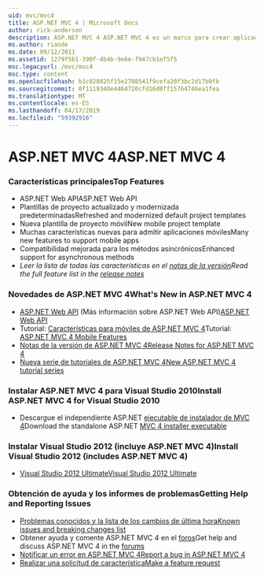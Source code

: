 ```yaml
---
uid: mvc/mvc4
title: ASP.NET MVC 4 | Microsoft Docs
author: rick-anderson
description: ASP.NET MVC 4 ASP.NET MVC 4 es un marco para crear aplicaciones web escalable y basada en estándares con los patrones de diseño bien establecido y la eficacia de AS....
ms.author: riande
ms.date: 09/12/2011
ms.assetid: 1279f5b1-390f-4b4b-9e6e-f947cb1ef5f5
msc.legacyurl: /mvc/mvc4
msc.type: content
ms.openlocfilehash: b1c828825f15e2708541f9cefa20f3bc2d17b9fb
ms.sourcegitcommit: 0f1119340e4464720cfd16d0ff15764746ea1fea
ms.translationtype: MT
ms.contentlocale: es-ES
ms.lasthandoff: 04/17/2019
ms.locfileid: "59392916"
---
```

# <a name="aspnet-mvc-4"></a><span data-ttu-id="43eba-103">ASP.NET MVC 4</span><span class="sxs-lookup"><span data-stu-id="43eba-103">ASP.NET MVC 4</span></span>

### <a name="top-features"></a><span data-ttu-id="43eba-104">Características principales</span><span class="sxs-lookup"><span data-stu-id="43eba-104">Top Features</span></span>

- <span data-ttu-id="43eba-105">ASP.NET Web API</span><span class="sxs-lookup"><span data-stu-id="43eba-105">ASP.NET Web API</span></span>
- <span data-ttu-id="43eba-106">Plantillas de proyecto actualizado y modernizada predeterminadas</span><span class="sxs-lookup"><span data-stu-id="43eba-106">Refreshed and modernized default project templates</span></span>
- <span data-ttu-id="43eba-107">Nueva plantilla de proyecto móvil</span><span class="sxs-lookup"><span data-stu-id="43eba-107">New mobile project template</span></span>
- <span data-ttu-id="43eba-108">Muchas características nuevas para admitir aplicaciones móviles</span><span class="sxs-lookup"><span data-stu-id="43eba-108">Many new features to support mobile apps</span></span>
- <span data-ttu-id="43eba-109">Compatibilidad mejorada para los métodos asincrónicos</span><span class="sxs-lookup"><span data-stu-id="43eba-109">Enhanced support for asynchronous methods</span></span>
- <span data-ttu-id="43eba-110">*Leer la lista de todas las características en el [notas de la versión](../whitepapers/mvc4-release-notes.md)*</span><span class="sxs-lookup"><span data-stu-id="43eba-110">*Read the full feature list in the [release notes](../whitepapers/mvc4-release-notes.md)*</span></span>


### <a name="whats-new-in-aspnet-mvc-4"></a><span data-ttu-id="43eba-111">Novedades de ASP.NET MVC 4</span><span class="sxs-lookup"><span data-stu-id="43eba-111">What's New in ASP.NET MVC 4</span></span>

- <span data-ttu-id="43eba-112">[ASP.NET Web API](../web-api/index.md) (Más información sobre ASP.NET Web API)</span><span class="sxs-lookup"><span data-stu-id="43eba-112">[ASP.NET Web API](../web-api/index.md)</span></span>
- <span data-ttu-id="43eba-113">Tutorial: [Características para móviles de ASP.NET MVC 4](overview/older-versions/aspnet-mvc-4-mobile-features.md)</span><span class="sxs-lookup"><span data-stu-id="43eba-113">Tutorial: [ASP.NET MVC 4 Mobile Features](overview/older-versions/aspnet-mvc-4-mobile-features.md)</span></span>
- [<span data-ttu-id="43eba-114">Notas de la versión de ASP.NET MVC 4</span><span class="sxs-lookup"><span data-stu-id="43eba-114">Release Notes for ASP.NET MVC 4</span></span>](../whitepapers/mvc4-release-notes.md)
- [<span data-ttu-id="43eba-115">Nueva serie de tutoriales de ASP.NET MVC 4</span><span class="sxs-lookup"><span data-stu-id="43eba-115">New ASP.NET MVC 4 tutorial series</span></span>](overview/older-versions/getting-started-with-aspnet-mvc4/intro-to-aspnet-mvc-4.md)


### <a name="install-aspnet-mvc-4-for-visual-studio-2010"></a><span data-ttu-id="43eba-116">Instalar ASP.NET MVC 4 para Visual Studio 2010</span><span class="sxs-lookup"><span data-stu-id="43eba-116">Install ASP.NET MVC 4 for Visual Studio 2010</span></span>

- <span data-ttu-id="43eba-117">Descargue el independiente ASP.NET [ejecutable de instalador de MVC 4](https://www.microsoft.com/download/details.aspx?id=30683)</span><span class="sxs-lookup"><span data-stu-id="43eba-117">Download the standalone ASP.NET [MVC 4 installer executable](https://www.microsoft.com/download/details.aspx?id=30683)</span></span>


### <a name="install-visual-studio-2012-includes-aspnet-mvc-4"></a><span data-ttu-id="43eba-118">Instalar Visual Studio 2012 (incluye ASP.NET MVC 4)</span><span class="sxs-lookup"><span data-stu-id="43eba-118">Install Visual Studio 2012 (includes ASP.NET MVC 4)</span></span>

- [<span data-ttu-id="43eba-119">Visual Studio 2012 Ultimate</span><span class="sxs-lookup"><span data-stu-id="43eba-119">Visual Studio 2012 Ultimate</span></span>](https://go.microsoft.com/fwlink/?linkid=247148)


### <a name="getting-help-and-reporting-issues"></a><span data-ttu-id="43eba-120">Obtención de ayuda y los informes de problemas</span><span class="sxs-lookup"><span data-stu-id="43eba-120">Getting Help and Reporting Issues</span></span>

- [<span data-ttu-id="43eba-121">Problemas conocidos y la lista de los cambios de última hora</span><span class="sxs-lookup"><span data-stu-id="43eba-121">Known issues and breaking changes list</span></span>](../whitepapers/mvc4-release-notes.md#_Toc303253815)
- <span data-ttu-id="43eba-122">Obtener ayuda y comente ASP.NET MVC 4 en el [foros](https://forums.asp.net/1146.aspx)</span><span class="sxs-lookup"><span data-stu-id="43eba-122">Get help and discuss ASP.NET MVC 4 in the [forums](https://forums.asp.net/1146.aspx)</span></span>
- [<span data-ttu-id="43eba-123">Notificar un error en ASP.NET MVC 4</span><span class="sxs-lookup"><span data-stu-id="43eba-123">Report a bug in ASP.NET MVC 4</span></span>](https://github.com/aspnet/AspNetWebStack/issues)
- [<span data-ttu-id="43eba-124">Realizar una solicitud de característica</span><span class="sxs-lookup"><span data-stu-id="43eba-124">Make a feature request</span></span>](http://aspnet.uservoice.com/forums/41201-asp-net-mvc)
